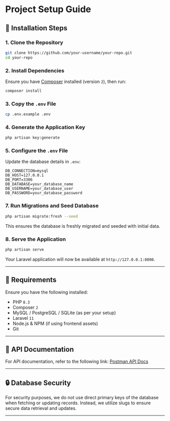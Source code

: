 # Project Setup Guide

## 🚀 Installation Steps

### **1. Clone the Repository**
```sh
git clone https://github.com/your-username/your-repo.git
cd your-repo
```

### **2. Install Dependencies**
Ensure you have [Composer](https://getcomposer.org/) installed (version `2`), then run:
```sh
composer install
```

### **3. Copy the `.env` File**
```sh
cp .env.example .env
```

### **4. Generate the Application Key**
```sh
php artisan key:generate
```

### **5. Configure the `.env` File**
Update the database details in `.env`:
```env
DB_CONNECTION=mysql
DB_HOST=127.0.0.1
DB_PORT=3306
DB_DATABASE=your_database_name
DB_USERNAME=your_database_user
DB_PASSWORD=your_database_password
```
### **7. Run Migrations and Seed Database**
```sh
php artisan migrate:fresh --seed
```
This ensures the database is freshly migrated and seeded with initial data.

### **8. Serve the Application**
```sh
php artisan serve
```
Your Laravel application will now be available at `http://127.0.0.1:8000`.

---

## 📌 Requirements
Ensure you have the following installed:
- PHP `8.3`
- Composer `2`
- MySQL / PostgreSQL / SQLite (as per your setup)
- Laravel `11`
- Node.js & NPM (if using frontend assets)
- Git

---

## 📖 API Documentation
For API documentation, refer to the following link:
[Postman API Docs](https://documenter.getpostman.com/view/22887678/2sAYdcrC1L)

---

## 🔒 Database Security
For security purposes, we do not use direct primary keys of the database when fetching or updating records. Instead, we utilize slugs to ensure secure data retrieval and updates.

---
